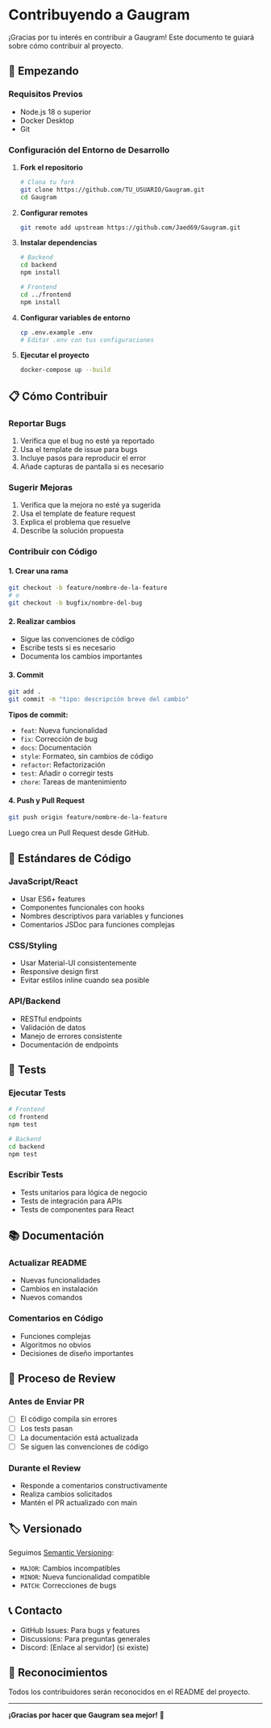# Contribuyendo a Gaugram

¡Gracias por tu interés en contribuir a Gaugram! Este documento te guiará sobre cómo contribuir al proyecto.

## 🚀 Empezando

### Requisitos Previos
- Node.js 18 o superior
- Docker Desktop
- Git

### Configuración del Entorno de Desarrollo

1. **Fork el repositorio**
   ```bash
   # Clona tu fork
   git clone https://github.com/TU_USUARIO/Gaugram.git
   cd Gaugram
   ```

2. **Configurar remotes**
   ```bash
   git remote add upstream https://github.com/Jaed69/Gaugram.git
   ```

3. **Instalar dependencias**
   ```bash
   # Backend
   cd backend
   npm install
   
   # Frontend
   cd ../frontend
   npm install
   ```

4. **Configurar variables de entorno**
   ```bash
   cp .env.example .env
   # Editar .env con tus configuraciones
   ```

5. **Ejecutar el proyecto**
   ```bash
   docker-compose up --build
   ```

## 📋 Cómo Contribuir

### Reportar Bugs
1. Verifica que el bug no esté ya reportado
2. Usa el template de issue para bugs
3. Incluye pasos para reproducir el error
4. Añade capturas de pantalla si es necesario

### Sugerir Mejoras
1. Verifica que la mejora no esté ya sugerida
2. Usa el template de feature request
3. Explica el problema que resuelve
4. Describe la solución propuesta

### Contribuir con Código

#### 1. Crear una rama
```bash
git checkout -b feature/nombre-de-la-feature
# o
git checkout -b bugfix/nombre-del-bug
```

#### 2. Realizar cambios
- Sigue las convenciones de código
- Escribe tests si es necesario
- Documenta los cambios importantes

#### 3. Commit
```bash
git add .
git commit -m "tipo: descripción breve del cambio"
```

**Tipos de commit:**
- `feat`: Nueva funcionalidad
- `fix`: Corrección de bug
- `docs`: Documentación
- `style`: Formateo, sin cambios de código
- `refactor`: Refactorización
- `test`: Añadir o corregir tests
- `chore`: Tareas de mantenimiento

#### 4. Push y Pull Request
```bash
git push origin feature/nombre-de-la-feature
```

Luego crea un Pull Request desde GitHub.

## 🎯 Estándares de Código

### JavaScript/React
- Usar ES6+ features
- Componentes funcionales con hooks
- Nombres descriptivos para variables y funciones
- Comentarios JSDoc para funciones complejas

### CSS/Styling
- Usar Material-UI consistentemente
- Responsive design first
- Evitar estilos inline cuando sea posible

### API/Backend
- RESTful endpoints
- Validación de datos
- Manejo de errores consistente
- Documentación de endpoints

## 🧪 Tests

### Ejecutar Tests
```bash
# Frontend
cd frontend
npm test

# Backend
cd backend
npm test
```

### Escribir Tests
- Tests unitarios para lógica de negocio
- Tests de integración para APIs
- Tests de componentes para React

## 📚 Documentación

### Actualizar README
- Nuevas funcionalidades
- Cambios en instalación
- Nuevos comandos

### Comentarios en Código
- Funciones complejas
- Algoritmos no obvios
- Decisiones de diseño importantes

## 🔄 Proceso de Review

### Antes de Enviar PR
- [ ] El código compila sin errores
- [ ] Los tests pasan
- [ ] La documentación está actualizada
- [ ] Se siguen las convenciones de código

### Durante el Review
- Responde a comentarios constructivamente
- Realiza cambios solicitados
- Mantén el PR actualizado con main

## 🏷️ Versionado

Seguimos [Semantic Versioning](https://semver.org/):
- `MAJOR`: Cambios incompatibles
- `MINOR`: Nueva funcionalidad compatible
- `PATCH`: Correcciones de bugs

## 📞 Contacto

- GitHub Issues: Para bugs y features
- Discussions: Para preguntas generales
- Discord: [Enlace al servidor] (si existe)

## 🙏 Reconocimientos

Todos los contribuidores serán reconocidos en el README del proyecto.

---

**¡Gracias por hacer que Gaugram sea mejor!** 🌟
